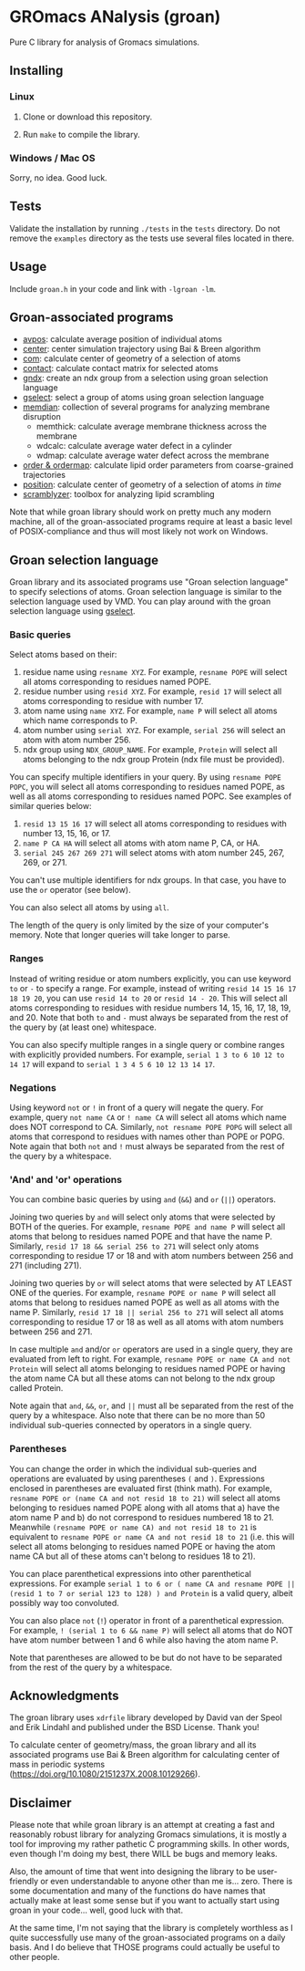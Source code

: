 # GROmacs ANalysis (groan)

Pure C library for analysis of Gromacs simulations.

## Installing

### Linux

1) Clone or download this repository.

2) Run `make` to compile the library.

### Windows / Mac OS

Sorry, no idea. Good luck.

## Tests

Validate the installation by running `./tests` in the `tests` directory. Do not remove the `examples` directory as the tests use several files located in there.

## Usage

Include `groan.h` in your code and link with `-lgroan -lm`.

## Groan-associated programs

- [avpos](https://github.com/Ladme/avpos): calculate average position of individual atoms
- [center](https://github.com/Ladme/center): center simulation trajectory using Bai & Breen algorithm
- [com](https://github.com/Ladme/com): calculate center of geometry of a selection of atoms
- [contact](https://github.com/Ladme/contact): calculate contact matrix for selected atoms
- [gndx](https://github.com/Ladme/gndx): create an ndx group from a selection using groan selection language
- [gselect](https://github.com/Ladme/gselect): select a group of atoms using groan selection language
- [memdian](https://github.com/Ladme/memdian): collection of several programs for analyzing membrane disruption
	- memthick: calculate average membrane thickness across the membrane
	- wdcalc: calculate average water defect in a cylinder
	- wdmap: calculate average water defect across the membrane
- [order & ordermap](https://github.com/Ladme/order): calculate lipid order parameters from coarse-grained trajectories
- [position](https://github.com/Ladme/position): calculate center of geometry of a selection of atoms _in time_
- [scramblyzer](https://github.com/Ladme/scramblyzer): toolbox for analyzing lipid scrambling

Note that while groan library should work on pretty much any modern machine, all of the groan-associated programs require at least a basic level of POSIX-compliance and thus will most likely not work on Windows.

## Groan selection language

Groan library and its associated programs use "Groan selection language" to specify selections of atoms. Groan selection language is similar to the selection language used by VMD. You can play around with the groan selection language using [gselect](https://github.com/Ladme/gselect).

### Basic queries
Select atoms based on their:
1) residue name using `resname XYZ`. For example, `resname POPE` will select all atoms corresponding to residues named POPE.
2) residue number using `resid XYZ`. For example, `resid 17` will select all atoms corresponding to residue with number 17.
3) atom name using `name XYZ`. For example, `name P` will select all atoms which name corresponds to P.
4) atom number using `serial XYZ`. For example, `serial 256` will select an atom with atom number 256.
5) ndx group using `NDX_GROUP_NAME`. For example, `Protein` will select all atoms belonging to the ndx group Protein (ndx file must be provided). 

You can specify multiple identifiers in your query. By using `resname POPE POPC`, you will select all atoms corresponding to residues named POPE, as well as all atoms corresponding to residues named POPC.
See examples of similar queries below:
1) `resid 13 15 16 17` will select all atoms corresponding to residues with number 13, 15, 16, or 17.
2) `name P CA HA` will select all atoms with atom name P, CA, or HA.
3) `serial 245 267 269 271` will select atoms with atom number 245, 267, 269, or 271.

You can't use multiple identifiers for ndx groups. In that case, you have to use the `or` operator (see below).

You can also select all atoms by using `all`.

The length of the query is only limited by the size of your computer's memory. Note that longer queries will take longer to parse.

### Ranges
Instead of writing residue or atom numbers explicitly, you can use keyword `to` or `-` to specify a range. For example, instead of writing `resid 14 15 16 17 18 19 20`, you can use `resid 14 to 20` or `resid 14 - 20`. This will select all atoms corresponding to residues with residue numbers 14, 15, 16, 17, 18, 19, and 20. Note that both `to` and `-` must always be separated from the rest of the query by (at least one) whitespace.

You can also specify multiple ranges in a single query or combine ranges with explicitly provided numbers. For example, `serial 1 3 to 6 10 12 to 14 17` will expand to `serial 1 3 4 5 6 10 12 13 14 17`.

### Negations
Using keyword `not` or `!` in front of a query will negate the query. For example, query `not name CA` or `! name CA` will select all atoms which name does NOT correspond to CA. Similarly, `not resname POPE POPG` will select all atoms that correspond to residues with names other than POPE or POPG. Note again that both `not` and `!` must always be separated from the rest of the query by a whitespace.

### 'And' and 'or' operations
You can combine basic queries by using `and` (`&&`) and `or` (`||`) operators. 

Joining two queries by `and` will select only atoms that were selected by BOTH of the queries. For example, `resname POPE and name P` will select all atoms that belong to residues named POPE and that have the name P. Similarly, `resid 17 18 && serial 256 to 271` will select only atoms corresponding to residue 17 or 18 and with atom numbers between 256 and 271 (including 271).

Joining two queries by `or` will select atoms that were selected by AT LEAST ONE of the queries. For example, `resname POPE or name P` will select all atoms that belong to residues named POPE as well as all atoms with the name P. Similarly, `resid 17 18 || serial 256 to 271` will select all atoms corresponding to residue 17 or 18 as well as all atoms with atom numbers between 256 and 271.

In case multiple `and` and/or `or` operators are used in a single query, they are evaluated from left to right. For example, `resname POPE or name CA and not Protein` will select all atoms belonging to residues named POPE or having the atom name CA but all these atoms can not belong to the ndx group called Protein.

Note again that `and`, `&&`, `or`, and `||` must all be separated from the rest of the query by a whitespace. Also note that there can be no more than 50 individual sub-queries connected by operators in a single query.

### Parentheses
You can change the order in which the individual sub-queries and operations are evaluated by using parentheses `(` and `)`. Expressions enclosed in parentheses are evaluated first (think math). For example, `resname POPE or (name CA and not resid 18 to 21)` will select all atoms belonging to residues named POPE along with all atoms that a) have the atom name P and b) do not correspond to residues numbered 18 to 21. Meanwhile `(resname POPE or name CA) and not resid 18 to 21` is equivalent to `resname POPE or name CA and not resid 18 to 21` (i.e. this will select all atoms belonging to residues named POPE or having the atom name CA but all of these atoms can't belong to residues 18 to 21).

You can place parenthetical expressions into other parenthetical expressions. For example `serial 1 to 6 or ( name CA and resname POPE || (resid 1 to 7 or serial 123 to 128) ) and Protein` is a valid query, albeit possibly way too convoluted.

You can also place `not` (`!`) operator in front of a parenthetical expression. For example, `! (serial 1 to 6 && name P)` will select all atoms that do NOT have atom number between 1 and 6 while also having the atom name P.

Note that parentheses are allowed to be but do not have to be separated from the rest of the query by a whitespace.

## Acknowledgments
The groan library uses `xdrfile` library developed by David van der Speol and Erik Lindahl and published under the BSD License. Thank you!

To calculate center of geometry/mass, the groan library and all its associated programs use Bai & Breen algorithm for calculating center of mass in periodic systems (https://doi.org/10.1080/2151237X.2008.10129266).

## Disclaimer
Please note that while groan library is an attempt at creating a fast and reasonably robust library for analyzing Gromacs simulations, it is mostly a tool for improving my rather pathetic C programming skills. In other words, even though I'm doing my best, there WILL be bugs and memory leaks.

Also, the amount of time that went into designing the library to be user-friendly or even understandable to anyone other than me is... zero. There is some documentation and many of the functions do have names that actually make at least some sense but if you want to actually start using groan in your code... well, good luck with that.

At the same time, I'm not saying that the library is completely worthless as I quite successfully use many of the groan-associated programs on a daily basis. And I do believe that THOSE programs could actually be useful to other people.
